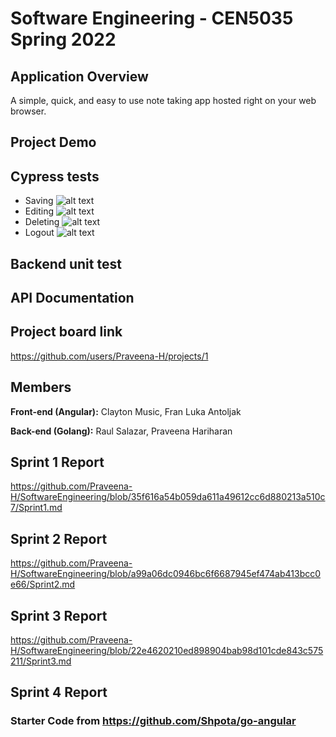 # Software Engineering - CEN5035 Spring 2022

## Application Overview
A simple, quick, and easy to use note taking app hosted right on your web browser.

## Project Demo

## Cypress tests
- Saving
![alt text](https://github.com/Praveena-H/SoftwareEngineering/blob/dev-sprint-4/Demos/save_test.gif "Save test")
- Editing
![alt text](https://github.com/Praveena-H/SoftwareEngineering/blob/dev-sprint-4/Demos/edit_test.gif "Edit test")
- Deleting
![alt text](https://github.com/Praveena-H/SoftwareEngineering/blob/dev-sprint-4/Demos/delete_test.gif "Delete test")
- Logout
![alt text](https://github.com/Praveena-H/SoftwareEngineering/blob/dev-sprint-4/Demos/logout_test.gif "Logout test")

## Backend unit test

## API Documentation

## Project board link

https://github.com/users/Praveena-H/projects/1

## Members
**Front-end (Angular):**  Clayton Music, Fran Luka Antoljak

**Back-end (Golang):** Raul Salazar, Praveena Hariharan

## Sprint 1 Report

https://github.com/Praveena-H/SoftwareEngineering/blob/35f616a54b059da611a49612cc6d880213a510c7/Sprint1.md

## Sprint 2 Report

https://github.com/Praveena-H/SoftwareEngineering/blob/a99a06dc0946bc6f6687945ef474ab413bcc0e66/Sprint2.md

## Sprint 3 Report
https://github.com/Praveena-H/SoftwareEngineering/blob/22e4620210ed898904bab98d101cde843c575211/Sprint3.md

## Sprint 4 Report

### Starter Code from https://github.com/Shpota/go-angular
